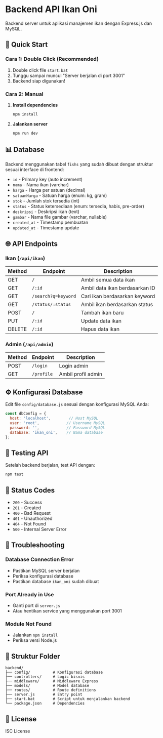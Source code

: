 # Backend API Ikan Oni

Backend server untuk aplikasi manajemen ikan dengan Express.js dan MySQL.

## 🚀 Quick Start

### Cara 1: Double Click (Recommended)
1. Double click file `start.bat`
2. Tunggu sampai muncul "Server berjalan di port 3001"
3. Backend siap digunakan!

### Cara 2: Manual
1. **Install dependencies**
   ```bash
   npm install
   ```

2. **Jalankan server**
   ```bash
   npm run dev
   ```

## 📊 Database

Backend menggunakan tabel `fishs` yang sudah dibuat dengan struktur sesuai interface di frontend:

- `id` - Primary key (auto increment)
- `nama` - Nama ikan (varchar)
- `harga` - Harga per satuan (decimal)
- `satuanHarga` - Satuan harga (enum: kg, gram)
- `stok` - Jumlah stok tersedia (int)
- `status` - Status ketersediaan (enum: tersedia, habis, pre-order)
- `deskripsi` - Deskripsi ikan (text)
- `gambar` - Nama file gambar (varchar, nullable)
- `created_at` - Timestamp pembuatan
- `updated_at` - Timestamp update

## 🌐 API Endpoints

### Ikan (`/api/ikan`)

| Method | Endpoint | Description |
|--------|----------|-------------|
| GET | `/` | Ambil semua data ikan |
| GET | `/:id` | Ambil data ikan berdasarkan ID |
| GET | `/search?q=keyword` | Cari ikan berdasarkan keyword |
| GET | `/status/:status` | Ambil ikan berdasarkan status |
| POST | `/` | Tambah ikan baru |
| PUT | `/:id` | Update data ikan |
| DELETE | `/:id` | Hapus data ikan |

### Admin (`/api/admin`)

| Method | Endpoint | Description |
|--------|----------|-------------|
| POST | `/login` | Login admin |
| GET | `/profile` | Ambil profil admin |

## ⚙️ Konfigurasi Database

Edit file `config/database.js` sesuai dengan konfigurasi MySQL Anda:

```javascript
const dbConfig = {
  host: 'localhost',        // Host MySQL
  user: 'root',            // Username MySQL
  password: '',            // Password MySQL
  database: 'ikan_oni',    // Nama database
};
```

## 🧪 Testing API

Setelah backend berjalan, test API dengan:

```bash
npm test
```

## 🚦 Status Codes

- `200` - Success
- `201` - Created
- `400` - Bad Request
- `401` - Unauthorized
- `404` - Not Found
- `500` - Internal Server Error

## 🐛 Troubleshooting

### Database Connection Error
- Pastikan MySQL server berjalan
- Periksa konfigurasi database
- Pastikan database `ikan_oni` sudah dibuat

### Port Already in Use
- Ganti port di `server.js`
- Atau hentikan service yang menggunakan port 3001

### Module Not Found
- Jalankan `npm install`
- Periksa versi Node.js

## 📁 Struktur Folder

```
backend/
├── config/          # Konfigurasi database
├── controllers/     # Logic bisnis
├── middleware/      # Middleware Express
├── models/          # Model database
├── routes/          # Route definitions
├── server.js        # Entry point
├── start.bat        # Script untuk menjalankan backend
└── package.json     # Dependencies
```

## 📄 License

ISC License
